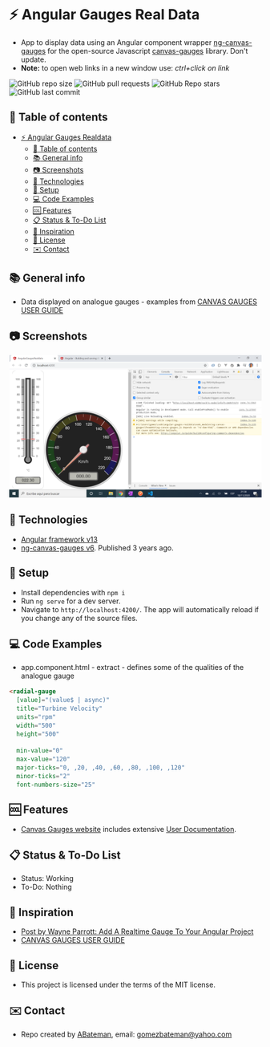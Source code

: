 # :zap: Angular Gauges Real Data

* App to display data using an Angular component wrapper [ng-canvas-gauges](https://www.npmjs.com/package/ng-canvas-gauges) for the open-source Javascript [canvas-gauges](https://canvas-gauges.com/) library. Don't update.
* **Note:** to open web links in a new window use: _ctrl+click on link_

![GitHub repo size](https://img.shields.io/github/repo-size/AndrewJBateman/angular-gauges-realdata?style=plastic)
![GitHub pull requests](https://img.shields.io/github/issues-pr/AndrewJBateman/angular-gauges-realdata?style=plastic)
![GitHub Repo stars](https://img.shields.io/github/stars/AndrewJBateman/angular-gauges-realdata?style=plastic)
![GitHub last commit](https://img.shields.io/github/last-commit/AndrewJBateman/angular-gauges-realdata?style=plastic)

## :page_facing_up: Table of contents

* [:zap: Angular Gauges Realdata](#zap-angular-gauges-realdata)
  * [:page_facing_up: Table of contents](#page_facing_up-table-of-contents)
  * [:books: General info](#books-general-info)
  * [:camera: Screenshots](#camera-screenshots)
  * [:signal_strength: Technologies](#signal_strength-technologies)
  * [:floppy_disk: Setup](#floppy_disk-setup)
  * [:computer: Code Examples](#computer-code-examples)
  * [:cool: Features](#cool-features)
  * [:clipboard: Status & To-Do List](#clipboard-status--to-do-list)
  * [:clap: Inspiration](#clap-inspiration)
  * [:file_folder: License](#file_folder-license)
  * [:envelope: Contact](#envelope-contact)

## :books: General info

* Data displayed on analogue gauges - examples from [CANVAS GAUGES USER GUIDE](https://canvas-gauges.com/documentation/user-guide/)

## :camera: Screenshots

![Example screenshot](./img/gauges.png)

## :signal_strength: Technologies

* [Angular framework v13](https://angular.io/)
* [ng-canvas-gauges v6](https://www.npmjs.com/package/ng-canvas-gauges). Published 3 years ago.

## :floppy_disk: Setup

* Install dependencies with `npm i`
* Run `ng serve` for a dev server.
* Navigate to `http://localhost:4200/`. The app will automatically reload if you change any of the source files.

## :computer: Code Examples

* app.component.html - extract - defines some of the qualities of the analogue gauge

```html
<radial-gauge
  [value]="(value$ | async)"
  title="Turbine Velocity"
  units="rpm"
  width="500"
  height="500"

  min-value="0"
  max-value="120"
  major-ticks="0, ,20, ,40, ,60, ,80, ,100, ,120"
  minor-ticks="2"
  font-numbers-size="25"
```

## :cool: Features

* [Canvas Gauges website](https://canvas-gauges.com/) includes extensive [User Documentation](https://canvas-gauges.com/documentation/user-guide/).

## :clipboard: Status & To-Do List

* Status: Working
* To-Do: Nothing

## :clap: Inspiration

* [Post by Wayne Parrott: Add A Realtime Gauge To Your Angular Project](http://www.wayneparrott.com/add-a-realtime-gauge-to-your-angular-project/)
* [CANVAS GAUGES USER GUIDE](https://canvas-gauges.com/documentation/user-guide/)

## :file_folder: License

* This project is licensed under the terms of the MIT license.

## :envelope: Contact

* Repo created by [ABateman](https://github.com/AndrewJBateman), email: gomezbateman@yahoo.com
